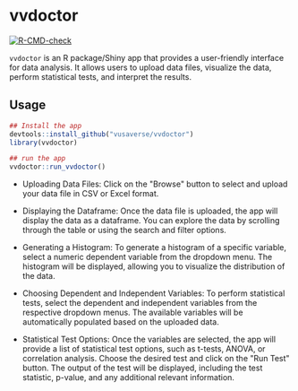 
# vvdoctor

<!-- badges: start -->
[![R-CMD-check](https://github.com/vusaverse/vvdoctor/actions/workflows/R-CMD-check.yaml/badge.svg)](https://github.com/vusaverse/vvdoctor/actions/workflows/R-CMD-check.yaml)
<!-- badges: end -->

`vvdoctor` is an R package/Shiny app that provides a user-friendly interface for data analysis. It allows users to upload data files, visualize the data, perform statistical tests, and interpret the results.


## Usage

```r
## Install the app
devtools::install_github("vusaverse/vvdoctor")
library(vvdoctor)

## run the app
vvdoctor::run_vvdoctor()

```

- Uploading Data Files: Click on the "Browse" button to select and upload your data file in CSV or Excel format.

- Displaying the Dataframe: Once the data file is uploaded, the app will display the data as a dataframe. You can explore the data by scrolling through the table or using the search and filter options.

- Generating a Histogram: To generate a histogram of a specific variable, select a numeric dependent variable from the dropdown menu. The histogram will be displayed, allowing you to visualize the distribution of the data.

- Choosing Dependent and Independent Variables: To perform statistical tests, select the dependent and independent variables from the respective dropdown menus. The available variables will be automatically populated based on the uploaded data.

- Statistical Test Options: Once the variables are selected, the app will provide a list of statistical test options, such as t-tests, ANOVA, or correlation analysis. Choose the desired test and click on the "Run Test" button. The output of the test will be displayed, including the test statistic, p-value, and any additional relevant information.
